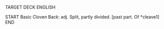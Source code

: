 TARGET DECK
ENGLISH

START
Basic
Cloven
Back: adj. Split, partly divided. [past part. Of *cleave1]
END
